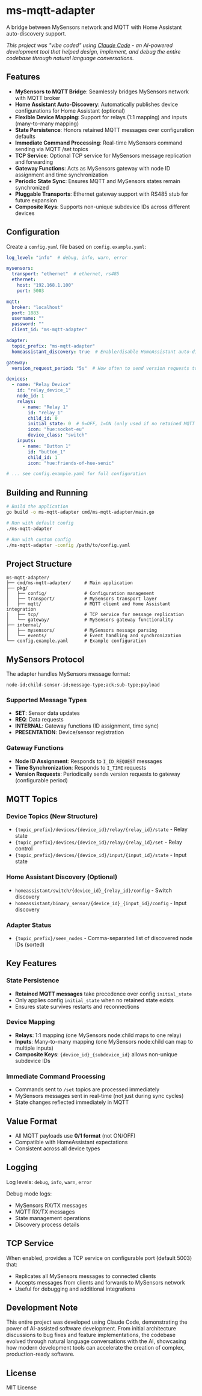 # ms-mqtt-adapter

A bridge between MySensors network and MQTT with Home Assistant auto-discovery support.

*This project was "vibe coded" using [Claude Code](https://claude.ai/code) - an AI-powered development tool that helped design, implement, and debug the entire codebase through natural language conversations.*

## Features

- **MySensors to MQTT Bridge**: Seamlessly bridges MySensors network with MQTT broker
- **Home Assistant Auto-Discovery**: Automatically publishes device configurations for Home Assistant (optional)
- **Flexible Device Mapping**: Support for relays (1:1 mapping) and inputs (many-to-many mapping)
- **State Persistence**: Honors retained MQTT messages over configuration defaults
- **Immediate Command Processing**: Real-time MySensors command sending via MQTT /set topics
- **TCP Service**: Optional TCP service for MySensors message replication and forwarding
- **Gateway Functions**: Acts as MySensors gateway with node ID assignment and time synchronization
- **Periodic State Sync**: Ensures MQTT and MySensors states remain synchronized
- **Pluggable Transports**: Ethernet gateway support with RS485 stub for future expansion
- **Composite Keys**: Supports non-unique subdevice IDs across different devices

## Configuration

Create a `config.yaml` file based on `config.example.yaml`:

```yaml
log_level: "info"  # debug, info, warn, error

mysensors:
  transport: "ethernet"  # ethernet, rs485
  ethernet:
    host: "192.168.1.100"
    port: 5003

mqtt:
  broker: "localhost"
  port: 1883
  username: ""
  password: ""
  client_id: "ms-mqtt-adapter"

adapter:
  topic_prefix: "ms-mqtt-adapter"
  homeassistant_discovery: true  # Enable/disable HomeAssistant auto-discovery

gateway:
  version_request_period: "5s"  # How often to send version requests to gateway

devices:
  - name: "Relay Device"
    id: "relay_device_1"
    node_id: 1
    relays:
      - name: "Relay 1"
        id: "relay_1"
        child_id: 0
        initial_state: 0  # 0=OFF, 1=ON (only used if no retained MQTT state)
        icon: "hue:socket-eu"
        device_class: "switch"
    inputs:
      - name: "Button 1"
        id: "button_1"
        child_id: 1
        icon: "hue:friends-of-hue-senic"

# ... see config.example.yaml for full configuration
```

## Building and Running

```bash
# Build the application
go build -o ms-mqtt-adapter cmd/ms-mqtt-adapter/main.go

# Run with default config
./ms-mqtt-adapter

# Run with custom config
./ms-mqtt-adapter -config /path/to/config.yaml
```

## Project Structure

```
ms-mqtt-adapter/
├── cmd/ms-mqtt-adapter/     # Main application
├── pkg/
│   ├── config/              # Configuration management
│   ├── transport/           # MySensors transport layer
│   ├── mqtt/                # MQTT client and Home Assistant integration
│   ├── tcp/                 # TCP service for message replication
│   └── gateway/             # MySensors gateway functionality
├── internal/
│   ├── mysensors/           # MySensors message parsing
│   └── events/              # Event handling and synchronization
└── config.example.yaml      # Example configuration
```

## MySensors Protocol

The adapter handles MySensors message format:
```
node-id;child-sensor-id;message-type;ack;sub-type;payload
```

### Supported Message Types
- **SET**: Sensor data updates
- **REQ**: Data requests
- **INTERNAL**: Gateway functions (ID assignment, time sync)
- **PRESENTATION**: Device/sensor registration

### Gateway Functions
- **Node ID Assignment**: Responds to `I_ID_REQUEST` messages
- **Time Synchronization**: Responds to `I_TIME` requests
- **Version Requests**: Periodically sends version requests to gateway (configurable period)

## MQTT Topics

### Device Topics (New Structure)
- `{topic_prefix}/devices/{device_id}/relay/{relay_id}/state` - Relay state
- `{topic_prefix}/devices/{device_id}/relay/{relay_id}/set` - Relay control
- `{topic_prefix}/devices/{device_id}/input/{input_id}/state` - Input state

### Home Assistant Discovery (Optional)
- `homeassistant/switch/{device_id}_{relay_id}/config` - Switch discovery
- `homeassistant/binary_sensor/{device_id}_{input_id}/config` - Input discovery

### Adapter Status
- `{topic_prefix}/seen_nodes` - Comma-separated list of discovered node IDs (sorted)

## Key Features

### State Persistence
- **Retained MQTT messages** take precedence over config `initial_state`
- Only applies config `initial_state` when no retained state exists
- Ensures state survives restarts and reconnections

### Device Mapping
- **Relays**: 1:1 mapping (one MySensors node:child maps to one relay)
- **Inputs**: Many-to-many mapping (one MySensors node:child can map to multiple inputs)
- **Composite Keys**: `{device_id}_{subdevice_id}` allows non-unique subdevice IDs

### Immediate Command Processing
- Commands sent to `/set` topics are processed immediately
- MySensors messages sent in real-time (not just during sync cycles)
- State changes reflected immediately in MQTT

## Value Format
- All MQTT payloads use **0/1 format** (not ON/OFF)
- Compatible with HomeAssistant expectations
- Consistent across all device types

## Logging

Log levels: `debug`, `info`, `warn`, `error`

Debug mode logs:
- MySensors RX/TX messages
- MQTT RX/TX messages  
- State management operations
- Discovery process details

## TCP Service

When enabled, provides a TCP service on configurable port (default 5003) that:
- Replicates all MySensors messages to connected clients
- Accepts messages from clients and forwards to MySensors network
- Useful for debugging and additional integrations

## Development Note

This entire project was developed using Claude Code, demonstrating the power of AI-assisted software development. From initial architecture discussions to bug fixes and feature implementations, the codebase evolved through natural language conversations with the AI, showcasing how modern development tools can accelerate the creation of complex, production-ready software.

## License

MIT License